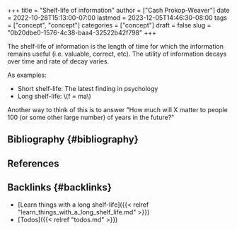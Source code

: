+++
title = "Shelf-life of information"
author = ["Cash Prokop-Weaver"]
date = 2022-10-28T15:13:00-07:00
lastmod = 2023-12-05T14:46:30-08:00
tags = ["concept", "concept"]
categories = ["concept"]
draft = false
slug = "0b20dbe0-1576-4c38-baa4-32522b42f798"
+++

The shelf-life of information is the length of time for which the information remains useful (i.e. valuable, correct, etc). The utility of information decays over time and rate of decay varies.

As examples:

-   Short shelf-life: The latest finding in psychology
-   Long shelf-life: \\(f = ma\\)

Another way to think of this is to answer "How much will X matter to people 100 (or some other large number) of years in the future?"


## Bibliography {#bibliography}

## References

<style>.csl-entry{text-indent: -1.5em; margin-left: 1.5em;}</style><div class="csl-bib-body">
</div>


## Backlinks {#backlinks}

-   [Learn things with a long shelf-life]({{< relref "learn_things_with_a_long_shelf_life.md" >}})
-   [Todos]({{< relref "todos.md" >}})
